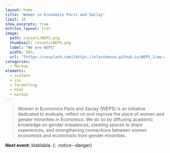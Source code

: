 ```yaml
---
layout: home
title: "Women in Economics Paris and Saclay"
limit: 10
show_excerpts: true
entries_layout: list
image: 
  path: /assets/WEPS.png
  thumbnail: /assets/WEPS.png
  label: "We are WEPS"
  width: 50%;
  url: "[https://unsplash.com](https://elasskenza.github.io/WEPS_2/we-are-weps/)"
categories:
  - Markup
elements:
  - content
  - css
  - formatting
  - html
  - markup  
---
```



> Women in Economics Paris and Saclay (WEPS) is an initiative dedicated to evaluate, reflect on and improve the place of women and gender minorities in Economics.
 We do so by diffusing academic knowledge on gender imbalances, creating spaces to share experiences, and strengthening connections between women economists and economists from gender minorities.


**Next event:** blablabla.
{: .notice--danger}
